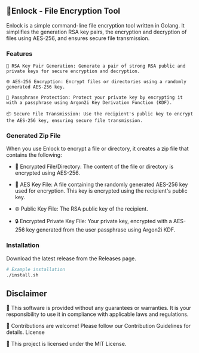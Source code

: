 ## 📜Enlock - File Encryption Tool

Enlock is a simple command-line file encryption tool written in Golang. It simplifies the generation RSA key pairs, the encryption and decryption of files using AES-256, and ensures secure file transmission.

### Features

    🔐 RSA Key Pair Generation: Generate a pair of strong RSA public and private keys for secure encryption and decryption.

    🌐 AES-256 Encryption: Encrypt files or directories using a randomly generated AES-256 key.

    🔑 Passphrase Protection: Protect your private key by encrypting it with a passphrase using Argon2i Key Derivation Function (KDF).

    📦 Secure File Transmission: Use the recipient's public key to encrypt the AES-256 key, ensuring secure file transmission.

### Generated Zip File

When you use Enlock to encrypt a file or directory, it creates a zip file that contains the following:

- 📄 Encrypted File/Directory: The content of the file or directory is encrypted using AES-256.

- 🔑 AES Key File: A file containing the randomly generated AES-256 key used for encryption. This key is encrypted using the recipient's public key.

- 🌐 Public Key File: The RSA public key of the recipient.

- 🔒 Encrypted Private Key File: Your private key, encrypted with a AES-256 key generated from the user passphrase using Argon2i KDF.


### Installation

Download the latest release from the Releases page.

```sh
# Example installation
./install.sh
``` 


## Disclaimer

🚨 This software is provided without any guarantees or warranties. It is your responsibility to use it in compliance with applicable laws and regulations.

🤝 Contributions are welcome! Please follow our Contribution Guidelines for details.
License

📜 This project is licensed under the MIT License.
